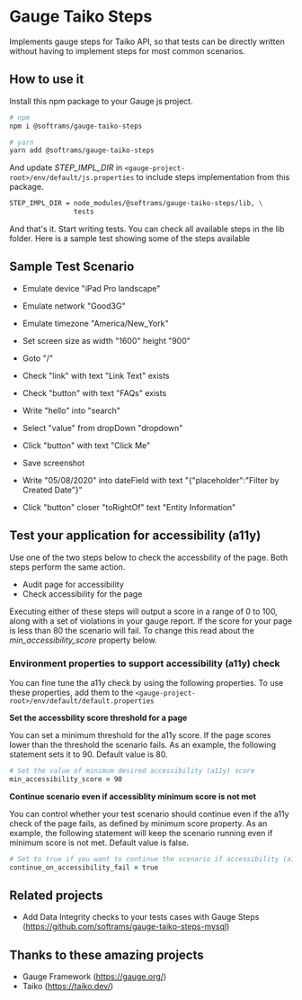 # Gauge Taiko Steps

Implements gauge steps for Taiko API, so that tests can be directly written without having to implement
steps for most common scenarios.

## How to use it

Install this npm package to your Gauge js project.

```bash
# npm
npm i @softrams/gauge-taiko-steps

# yarn
yarn add @softrams/gauge-taiko-steps
```

And update _STEP_IMPL_DIR_ in `<gauge-project-root>/env/default/js.properties` to include
steps implementation from this package.

```bash
STEP_IMPL_DIR = node_modules/@softrams/gauge-taiko-steps/lib, \
                tests
```

And that's it. Start writing tests. You can check all available steps in the lib folder.
Here is a sample test showing some of the steps available

## Sample Test Scenario

- Emulate device "iPad Pro landscape"
- Emulate network "Good3G"
- Emulate timezone "America/New_York"
- Set screen size as width "1600" height "900"

- Goto "/"

- Check "link" with text "Link Text" exists
- Check "button" with text "FAQs" exists

- Write "hello" into "search"

- Select "value" from dropDown "dropdown"

- Click "button" with text "Click Me"
- Save screenshot

- Write "05/08/2020" into dateField with text "{\"placeholder\":\"Filter by Created Date\"}"
- Click "button" closer "toRightOf" text "Entity Information"

## Test your application for accessibility (a11y)
Use one of the two steps below to check the accessbility of the page. Both steps perform the same action.
- Audit page for accessibility
- Check accessibility for the page

Executing either of these steps will output a score in a range of 0 to 100, along with a set of violations in your gauge report. If the score for your page is less than 80 the scenario will fail. To change this read about the _min_accessibility_score_ property below.

### Environment properties to support accessibility (a11y) check
You can fine tune the a11y check by using the following properties. To use these properties, add them to the `<gauge-project-root>/env/default/default.properties`

**Set the accessbility score threshold for a page**

You can set a minimum threshold for the a11y score. If the page scores lower than the threshold the scenario fails. As an example, the following statement sets it to 90. Default value is 80.

```zsh
# Set the value of minimum desired accessibility (a11y) score
min_accessibility_score = 90
```

**Continue scenario even if accessiblity minimum score is not met**

You can control whether your test scenario should continue even if the a11y check of the page fails, as defined by minimum score property. As an example, the following statement will keep the scenario running even if minimum score is not met. Default value is false.

```zsh
# Set to true if you want to continue the scenario if accessibility (a11y) check fails
continue_on_accessibility_fail = true
```

## Related projects

- Add Data Integrity checks to your tests cases with Gauge Steps (https://github.com/softrams/gauge-taiko-steps-mysql)

## Thanks to these amazing projects

- Gauge Framework (https://gauge.org/)
- Taiko (https://taiko.dev/)

